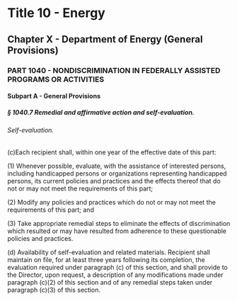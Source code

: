 
# Title 10 - Energy
## Chapter X - Department of Energy (General Provisions)
### PART 1040 - NONDISCRIMINATION IN FEDERALLY ASSISTED PROGRAMS OR ACTIVITIES
#### Subpart A - General Provisions
##### § 1040.7 Remedial and affirmative action and self-evaluation.
###### Self-evaluation.

(c)Each recipient shall, within one year of the effective date of this part:

(1) Whenever possible, evaluate, with the assistance of interested persons, including handicapped persons or organizations representing handicapped persons, its current policies and practices and the effects thereof that do not or may not meet the requirements of this part;

(2) Modify any policies and practices which do not or may not meet the requirements of this part; and

(3) Take appropriate remedial steps to eliminate the effects of discrimination which resulted or may have resulted from adherence to these questionable policies and practices.

(d) Availability of self-evaluation and related materials. Recipient shall maintain on file, for at least three years following its completion, the evaluation required under paragraph (c) of this section, and shall provide to the Director, upon request, a description of any modifications made under paragraph (c)(2) of this section and of any remedial steps taken under paragraph (c)(3) of this section.
